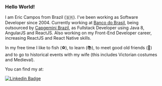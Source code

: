 ### Hello World!

I am Eric Campos from Brazil (🇧🇷). I've been working as Software Developer since 2004. Currently working at [Banco do Brasil](www.bb.com.br), being outsourced by [Capgemini Brazil](www.capgemini.com), as Fullstack Developer using Java 8, AngularJS and ReactJS. Also working on my Front-End Developer career, increasing ReactJS and React Native skills. 

In my free time I like to fish (⚽️), to learn (📚), to meet good old friends (🍺) and to go to historical events with my wife (this includes Victorian costumes and Medieval).

You can find my at:

[![Linkedin Badge](https://img.shields.io/badge/-LinkedIn-blue?style=flat-square&logo=Linkedin&logoColor=white&link=https://www.linkedin.com/in/camposeric)](https://www.linkedin.com/in/camposeric)
